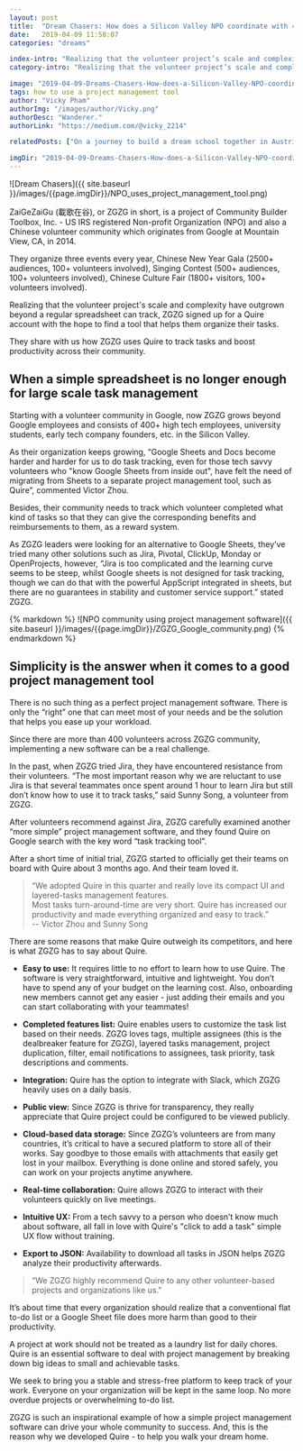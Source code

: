```yaml
---
layout: post
title:  "Dream Chasers: How does a Silicon Valley NPO coordinate with 400 volunteers?"
date:   2019-04-09 11:58:07
categories: "dreams"

index-intro: "Realizing that the volunteer project’s scale and complexity have outgrown beyond a regular spreadsheet can track, ZGZG signed up for a Quire account with the hope to find a tool that helps them organize their tasks. They share with us how ZGZG uses Quire to track tasks and boost productivity across their community."
category-intro: "Realizing that the volunteer project’s scale and complexity have outgrown beyond a regular spreadsheet can track, ZGZG signed up for a Quire account with the hope to find a tool that helps them organize their tasks. They share with us how ZGZG uses Quire to track tasks and boost productivity across their community."

image: "2019-04-09-Dreams-Chasers-How-does-a-Silicon-Valley-NPO-coordinate-with-400-volunteers/NPO_uses_project_management_tool.png"
tags: how to use a project management tool
author: "Vicky Pham"
authorImg: "/images/author/Vicky.png"
authorDesc: "Wanderer."
authorLink: "https://medium.com/@vicky_2214"

relatedPosts: ["On a journey to build a dream school together in Austria", "Quire Helps Move Your Team Projects Forward"]

imgDir: "2019-04-09-Dreams-Chasers-How-does-a-Silicon-Valley-NPO-coordinate-with-400-volunteers"
---
```


![Dream Chasers]({{ site.baseurl }}/images/{{page.imgDir}}/NPO_uses_project_management_tool.png)

ZaiGeZaiGu (載歌在谷), or ZGZG in short, is a project of Community Builder Toolbox, Inc. - US IRS registered Non-profit Organization (NPO) and also a Chinese volunteer community which originates from Google at Mountain View, CA, in 2014. 

They organize three events every year, Chinese New Year Gala (2500+ audiences, 100+ volunteers involved), Singing Contest (500+ audiences, 100+ volunteers involved), Chinese Culture Fair (1800+ visitors, 100+ volunteers involved).

Realizing that the volunteer project's scale and complexity have outgrown beyond a regular spreadsheet can track, ZGZG signed up for a Quire account with the hope to find a tool that helps them organize their tasks. 

They share with us how ZGZG uses Quire to track tasks and boost productivity across their community.

## When a simple spreadsheet is no longer enough for large scale task management

Starting with a volunteer community in Google, now ZGZG grows beyond Google employees and consists of 400+ high tech employees, university students, early tech company founders, etc. in the Silicon Valley. 

As their organization keeps growing, “Google Sheets and Docs become harder and harder for us to do task tracking, even for those tech savvy volunteers who "know Google Sheets from inside out", have felt the need of migrating from Sheets to a separate project management tool, such as Quire”, commented Victor Zhou. 

Besides, their community needs to track which volunteer completed what kind of tasks so that they can give the corresponding benefits and reimbursements to them, as a reward system.

As ZGZG leaders were looking for an alternative to Google Sheets, they’ve tried many other solutions such as Jira, Pivotal, ClickUp, Monday or OpenProjects, however, “Jira is too complicated and the learning curve seems to be steep, whilst Google sheets is not designed for task tracking, though we can do that with the powerful AppScript integrated in sheets, but there are no guarantees in stability and customer service support.” stated ZGZG.

<div style="max-width: 550px; margin: 0 auto;">
{% markdown %}
![NPO community using project management software]({{ site.baseurl }}/images/{{page.imgDir}}/ZGZG_Google_community.png)
{% endmarkdown %}
</div>

## Simplicity is the answer when it comes to a good project management tool

There is no such thing as a perfect project management software. There is only the “right” one that can meet most of your needs and be the solution that helps you ease up your workload. 

Since there are more than 400 volunteers across ZGZG community, implementing a new software can be a real challenge.

In the past, when ZGZG tried Jira, they have encountered resistance from their volunteers. “The most important reason why we are reluctant to use Jira is that several teammates once spent around 1 hour to learn Jira but still don’t know how to use it to track tasks,” said Sunny Song, a volunteer from ZGZG. 

After volunteers recommend against Jira, ZGZG carefully examined another “more simple” project management software, and they found Quire on Google search with the key word “task tracking tool”. 

After a short time of initial trial, ZGZG started to officially get their teams on board with Quire about 3 months ago.  And their team loved it. 

>“We adopted Quire in this quarter and really love its compact UI and layered-tasks management features. <br>
Most tasks turn-around-time are very short. Quire has increased our productivity and made everything organized and easy to track.” <br>
>-- Victor Zhou and Sunny Song 

There are some reasons that make Quire outweigh its competitors, and here is what ZGZG has to say about Quire. 

* **Easy to use:** It requires little to no effort to learn how to use Quire. The software is very straightforward, intuitive and lightweight. You don’t have to spend any of your budget on the learning cost. Also, onboarding new members cannot get any easier - just adding their emails and you can start collaborating with your teammates!

* **Completed features list:** Quire enables users to customize the task list based on their needs. ZGZG loves tags, multiple assignees (this is the dealbreaker feature for ZGZG), layered tasks management, project duplication, filter, email notifications to assignees, task priority, task descriptions and comments. 

* **Integration:** Quire has the option to integrate with Slack, which ZGZG heavily uses on a daily basis.

* **Public view:** Since ZGZG is thrive for transparency, they really appreciate that Quire project could be configured to be viewed publicly. 

* **Cloud-based data storage:** Since ZGZG’s volunteers are from many countries, it’s critical to have a secured platform to store all of their works. Say goodbye to those emails with attachments that easily get lost in your mailbox. Everything is done online and stored safely, you can work on your projects anytime anywhere. 

* **Real-time collaboration:** Quire allows ZGZG to interact with their volunteers quickly on live meetings.

* **Intuitive UX:** From a tech savvy to a person who doesn’t know much about software, all fall in love with Quire's "click to add a task" simple UX flow without training. 

* **Export to JSON:** Availability to download all tasks in JSON helps ZGZG analyze their productivity afterwards.

>“We ZGZG highly recommend Quire to any other volunteer-based projects and organizations like us."<br>

It’s about time that every organization should realize that a conventional flat to-do list or a Google Sheet file does more harm than good to their productivity. 

A project at work should not be treated as a laundry list for daily chores. Quire is an essential software to deal with project management by breaking down big ideas to small and achievable tasks. 

We seek to bring you a stable and stress-free platform to keep track of your work. Everyone on your organization will be kept in the same loop. No more overdue projects or overwhelming to-do list. 

ZGZG is such an inspirational example of how a simple project management software can drive your whole community to success. And, this is the reason why we developed Quire - to help you walk your dream home. 




[jekyll]:      http://jekyllrb.com
[jekyll-gh]:   https://github.com/jekyll/jekyll
[jekyll-help]: https://github.com/jekyll/jekyll-help